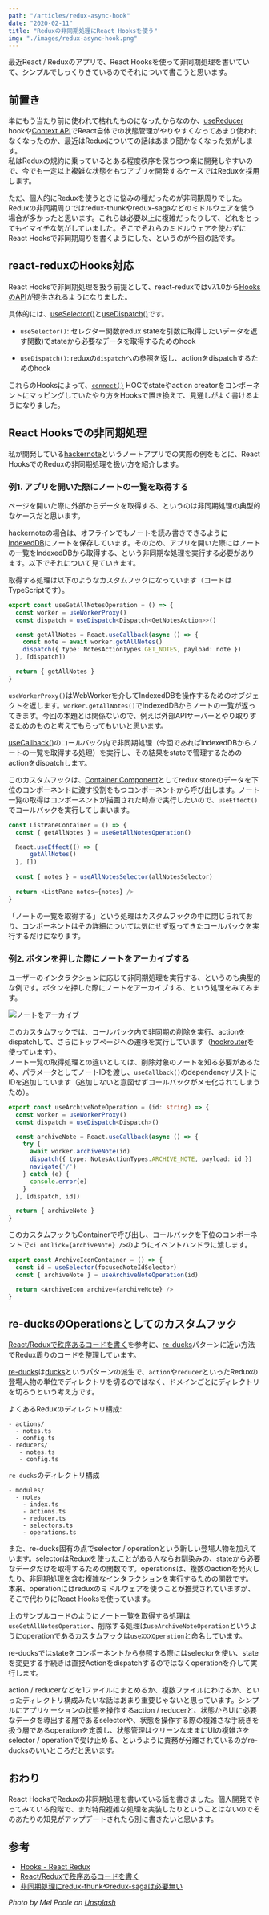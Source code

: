 ```yaml
---
path: "/articles/redux-async-hook"
date: "2020-02-11"
title: "Reduxの非同期処理にReact Hooksを使う"
img: "./images/redux-async-hook.png"
---
```


最近React / Reduxのアプリで、React Hooksを使って非同期処理を書いていて、シンプルでしっくりきているのでそれについて書こうと思います。

## 前置き

単にもう当たり前に使われて枯れたものになったからなのか、[useReducer](https://ja.reactjs.org/docs/hooks-reference.html#usereducer) hookや[Context API](https://ja.reactjs.org/docs/context.html)でReact自体での状態管理がやりやすくなってあまり使われなくなったのか、最近はReduxについての話はあまり聞かなくなった気がします。  
私はReduxの規約に乗っているとある程度秩序を保ちつつ楽に開発しやすいので、今でも一定以上複雑な状態をもつアプリを開発するケースではReduxを採用します。

ただ、個人的にReduxを使うときに悩みの種だったのが非同期周りでした。Reduxの非同期周りではredux-thunkやredux-sagaなどのミドルウェアを使う場合が多かったと思います。これらは必要以上に複雑だったりして、どれをとってもイマイチな気がしていました。そこでそれらのミドルウェアを使わずにReact Hooksで非同期周りを書くようにした、というのが今回の話です。

## react-reduxのHooks対応

React Hooksで非同期処理を扱う前提として、react-reduxではv7.1.0から[HooksのAPI](https://react-redux.js.org/next/api/hooks)が提供されるようになりました。

具体的には、[useSelector()](https://react-redux.js.org/next/api/hooks#useselector)と[useDispatch()](https://react-redux.js.org/next/api/hooks#usedispatch)です。

- `useSelector()`: セレクター関数(redux stateを引数に取得したいデータを返す関数)でstateから必要なデータを取得するためのhook

- `useDispatch()`: reduxの`dispatch`への参照を返し、actionをdispatchするためのhook

これらのHooksによって、[`connect()`](https://react-redux.js.org/next/api/connect#connect) HOCでstateやaction creatorをコンポーネントにマッピングしていたやり方をHooksで置き換えて、見通しがよく書けるようになりました。

## React Hooksでの非同期処理

私が開発している[hackernote](https://app.hackernote.io/)というノートアプリでの実際の例をもとに、React HooksでのReduxの非同期処理を扱い方を紹介します。

### 例1. アプリを開いた際にノートの一覧を取得する

ページを開いた際に外部からデータを取得する、というのは非同期処理の典型的なケースだと思います。

hackernoteの場合は、オフラインでもノートを読み書きできるように[IndexedDB](https://developer.mozilla.org/ja/docs/Web/API/IndexedDB_API)にノートを保存しています。そのため、アプリを開いた際にはノートの一覧をIndexedDBから取得する、という非同期な処理を実行する必要があります。以下でそれについて見ていきます。

取得する処理は以下のようなカスタムフックになっています（コードはTypeScriptです）。

```ts
export const useGetAllNotesOperation = () => {
  const worker = useWorkerProxy()
  const dispatch = useDispatch<Dispatch<GetNotesAction>>()

  const getAllNotes = React.useCallback(async () => {
    const note = await worker.getAllNotes()
    dispatch({ type: NotesActionTypes.GET_NOTES, payload: note })
  }, [dispatch])

  return { getAllNotes }
}
```

`useWorkerProxy()`はWebWorkerを介してIndexedDBを操作するためのオブジェクトを返します。`worker.getAllNotes()`でIndexedDBからノートの一覧が返ってきます。今回の本題とは関係ないので、例えば外部APIサーバーとやり取りするためのものと考えてもらってもいいと思います。

[useCallback()](https://ja.reactjs.org/docs/hooks-reference.html#usecallback)のコールバック内で非同期処理（今回であればIndexedDBからノートの一覧を取得する処理）を実行し、その結果をstateで管理するためのactionをdispatchします。

このカスタムフックは、[Container Component](https://redux.js.org/basics/usage-with-react/#presentational-and-container-components)としてredux storeのデータを下位のコンポーネントに渡す役割をもつコンポーネントから呼び出します。ノート一覧の取得はコンポーネントが描画された時点で実行したいので、`useEffect()`でコールバックを実行してしまいます。

```ts
const ListPaneContainer = () => {
  const { getAllNotes } = useGetAllNotesOperation()

  React.useEffect(() => {
      getAllNotes()
  }, [])
  
  const { notes } = useAllNotesSelector(allNotesSelector)
  
  return <ListPane notes={notes} />
}
```

「ノートの一覧を取得する」という処理はカスタムフックの中に閉じられており、コンポーネントはその詳細については気にせず返ってきたコールバックを実行するだけになります。

### 例2. ボタンを押した際にノートをアーカイブする

ユーザーのインタラクションに応じて非同期処理を実行する、というのも典型的な例です。ボタンを押した際にノートをアーカイブする、という処理をみてみます。

![ノートをアーカイブ](https://i.gyazo.com/eebd780b4a43e03c3dd32ec6afc643ab.gif)

このカスタムフックでは、コールバック内で非同期の削除を実行、actionをdispatchして、さらにトップページへの遷移を実行しています（[hookrouter](https://github.com/Paratron/hookrouter)を使っています）。  
ノート一覧の取得処理との違いとしては、削除対象のノートを知る必要があるため、パラメータとしてノートIDを渡し、`useCallback()`のdependencyリストにIDを追加しています（追加しないと意図せずコールバックがメモ化されてしまうため）。

```ts
export const useArchiveNoteOperation = (id: string) => {
  const worker = useWorkerProxy()
  const dispatch = useDispatch<Dispatch>()

  const archiveNote = React.useCallback(async () => {
    try {
      await worker.archiveNote(id)
      dispatch({ type: NotesActionTypes.ARCHIVE_NOTE, payload: id })
      navigate('/')
    } catch (e) {
      console.error(e)
    }
  }, [dispatch, id])

  return { archiveNote }
}
```

このカスタムフックもContainerで呼び出し、コールバックを下位のコンポーネントで`<i onClick={archiveNote} />`のようにイベントハンドラに渡します。

```ts
export const ArchiveIconContainer = () => {
  const id = useSelector(focusedNoteIdSelector)
  const { archiveNote } = useArchiveNoteOperation(id)

  return <ArchiveIcon archive={archiveNote} />
}
```

## re-ducksのOperationsとしてのカスタムフック

[React/Reduxで秩序あるコードを書く](https://speakerdeck.com/naoishii/reduxde-zhi-xu-arukodowoshu-ku)を参考に、[re-ducks](https://github.com/alexnm/re-ducks)パターンに近い方法でRedux周りのコードを整理しています。

[re-ducks](https://github.com/alexnm/re-ducks)は[ducks](https://github.com/erikras/ducks-modular-redux)というパターンの派生で、`action`や`reducer`といったReduxの登場人物の単位でディレクトリを切るのではなく、ドメインごとにディレクトリを切ろうという考え方です。

よくあるReduxのディレクトリ構成:
```
- actions/
  - notes.ts
  - config.ts
- reducers/
   - notes.ts
   - config.ts
```

`re-ducks`のディレクトリ構成
```
- modules/
  - notes
    - index.ts
    - actions.ts
    - reducer.ts
    - selectors.ts
    - operations.ts
```

また、re-ducks固有の点でselector / operationという新しい登場人物を加えています。selectorはReduxを使ったことがある人ならお馴染みの、stateから必要なデータだけを取得するための関数です。operationsは、複数のactionを発火したり、非同期処理を含む複雑なインタラクションを実行するための関数です。  本来、operationにはreduxのミドルウェアを使うことが推奨されていますが、そこで代わりにReact Hooksを使っています。

上のサンプルコードのようにノート一覧を取得する処理は`useGetAllNotesOperation`、削除する処理は`useArchiveNoteOperation`というようにoperationであるカスタムフックは`useXXXOperation`と命名しています。

re-ducksではstateをコンポーネントから参照する際にはselectorを使い、stateを変更する手続きは直接Actionをdispatchするのではなくoperationを介して実行します。

action / reducerなどを1ファイルにまとめるか、複数ファイルにわけるか、といったディレクトリ構成みたいな話はあまり重要じゃないと思っています。シンプルにアプリケーションの状態を操作するaction / reducerと、状態からUIに必要なデータを導出する層であるselectorや、状態を操作する際の複雑さな手続きを扱う層であるoperationを定義し、状態管理はクリーンなままにUIの複雑さをselector / operationで受け止める、というように責務が分離されているのがre-ducksのいいところだと思います。

## おわり

React HooksでReduxの非同期処理を書いている話を書きました。個人開発でやってみている段階で、まだ特段複雑な処理を実装したりということはないのでそのあたりの知見がアップデートされたら別に書きたいと思います。

## 参考

- [Hooks - React Redux](https://react-redux.js.org/next/api/hooks)
- [React/Reduxで秩序あるコードを書く](https://speakerdeck.com/naoishii/reduxde-zhi-xu-arukodowoshu-ku)
- [非同期処理にredux-thunkやredux-sagaは必要無い](https://qiita.com/Naturalclar/items/6157d0b031bbb00b3c73) 

_Photo by Mel Poole on [Unsplash](https://unsplash.com/photos/Hg-uNVsg65Y)_
